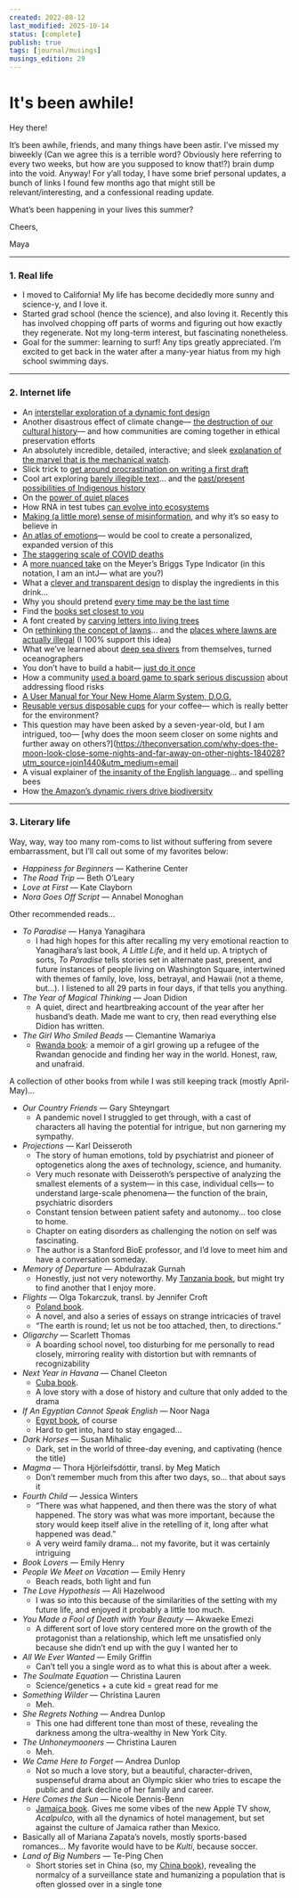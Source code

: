 ```yaml
---
created: 2022-08-12
last_modified: 2025-10-14
status: [complete]
publish: true
tags: [journal/musings]
musings_edition: 29
---
```


# It's been awhile!

Hey there!

It’s been awhile, friends, and many things have been astir. I’ve missed my biweekly (Can we agree this is a terrible word? Obviously here referring to every two weeks, but how are you supposed to know that!?) brain dump into the void. Anyway! For y’all today, I have some brief personal updates, a bunch of links I found few months ago that might still be relevant/interesting, and a confessional reading update.

What’s been happening in your lives this summer?

Cheers,

Maya

---

### 1. Real life

- I moved to California! My life has become decidedly more sunny and science-y, and I love it.
- Started grad school (hence the science), and also loving it. Recently this has involved chopping off parts of worms and figuring out how exactly they regenerate. Not my long-term interest, but fascinating nonetheless.
- Goal for the summer: learning to surf! Any tips greatly appreciated. I’m excited to get back in the water after a many-year hiatus from my high school swimming days.

---

### 2. Internet life

- An [interstellar exploration of a dynamic font design](https://www.gt-planar.com/?utm_source=densediscovery&utm_medium=email&utm_campaign=newsletter-issue-186)
- Another disastrous effect of climate change— [the destruction of our cultural history](https://newrepublic.com/article/166227/historic-preservation-climate-change)— and how communities are coming together in ethical preservation efforts
- An absolutely incredible, detailed, interactive; and sleek [explanation of the marvel that is the mechanical watch](https://ciechanow.ski/mechanical-watch/).
- Slick trick to [get around procrastination on writing a first draft](https://medium.com/creators-hub/one-weird-trick-for-writing-a-first-draft-998ee9408663)
- Cool art exploring [barely illegible text](https://hyperallergic.com/729849/in-praise-of-illegibility-nadia-haji-omar-kristen-lorello/?utm_medium=email&utm_campaign=W050722&utm_content=W050722+CID_0b37a709260ed8bba1a1f597256edfd3&utm_source=hn&utm_term=In+Praise+of+Illegibility)… and the [past/present possibilities of Indigenous history](https://hyperallergic.com/729917/powerful-visions-of-reclaimed-narratives-by-indigenous-artists/?utm_medium=email&utm_campaign=W050722&utm_content=W050722+CID_0b37a709260ed8bba1a1f597256edfd3&utm_source=hn&utm_term=Powerful+Visions+of+Reclaimed+Narratives+by+Indigenous+Artists)
- On the [power of quiet places](https://www.slowdown.tv/hear/quiet-parks-international-gordon-hempton)
- How RNA in test tubes [can evolve into ecosystems](https://www.quantamagazine.org/in-test-tubes-rna-molecules-evolve-into-a-tiny-ecosystem-20220505/?mc_cid=cd1add88ff&mc_eid=3f1e34114c)
- [Making (a little more) sense of misinformation](https://undark.org/2022/04/08/interview-whitney-phillips-on-making-sense-of-misinformation/), and why it’s so easy to believe in
- [An atlas of emotions](http://atlasofemotions.org/#introduction/)— would be cool to create a personalized, expanded version of this
- [The staggering scale of COVID deaths](https://www.axios.com/one-million-us-covid-19-deaths/)
- A [more nuanced take](https://dynomight.net/mbti/) on the Meyer’s Briggs Type Indicator (in this notation, I am an intJ— what are you?)
- What a [clever and transparent design](https://www.bedow.se/work/swee-kombucha/) to display the ingredients in this drink…
- Why you should pretend [every time may be the last time](https://www.raptitude.com/2021/09/the-last-time-always-happens-now/)
- Find the [books set closest to you](https://crossword-solver.io/books-set-around-america?utm_source=newsletter&utm_medium=email&utm_campaign=athingortwo&utm_content=050922)
- A font created by [carving letters into living trees](https://bjoernkarmann.dk/occlusion-grotesque?mc_cid=708851ed85&mc_eid=2916a434ea)
- On [rethinking the concept of lawns](https://food52.com/blog/27399-grass-lawn-alternatives)… and the [places where lawns are actually illegal](https://www.nytimes.com/2022/05/03/climate/las-vegas-lawn-grass-ban.html)  (I 100% support this idea)
- What we’ve learned about [deep sea divers](https://knowablemagazine.org/article/living-world/2022/deep-diving-animals-ocean-twilight-zone?utm_source=join1440&utm_medium=email) from themselves, turned oceanographers
- You don’t have to build a habit— [just do it once](https://ckarchive.com/b/xmuph6hr8qgv6)
- How a community [used a board game to spark serious discussion](https://hakaimagazine.com/news/using-a-board-game-to-plan-for-a-changing-planet/) about addressing flood risks
- [A User Manual for Your New Home Alarm System, D.O.G.](https://www.mcsweeneys.net/articles/a-user-manual-for-your-new-home-alarm-system-dog)
- [Reusable versus disposable cups](https://www.anthropocenemagazine.org/2017/07/reusable-or-disposable-which-coffee-cup-has-a-smaller-footprint/) for your coffee— which is really better for the environment?
- This question may have been asked by a seven-year-old, but I am intrigued, too— [why does the moon seem closer on some nights and further away on others?](https://theconversation.com/why-does-the-moon-look-close-some-nights-and-far-away-on-other-nights-184028?utm_source=join1440&utm_medium=email
- A visual explainer of [the insanity of the English language](https://graphics.reuters.com/USA-SPELLINGBEE/GRAPHIC/klvykoogzvg/index.html?utm_source=join1440&utm_medium=email)… and spelling bees
- How [the Amazon’s dynamic rivers drive biodiversity](https://www.quantamagazine.org/reshuffled-rivers-bolster-the-amazons-hyper-biodiversity-20220607/?mc_cid=ba71006639&mc_eid=3f1e34114c)

---

### 3. Literary life

Way, way, way too many rom-coms to list without suffering from severe embarrassment, but I’ll call out some of my favorites below:

- *Happiness for Beginners* — Katherine Center
- *The Road Trip* — Beth O’Leary
- *Love at First* — Kate Clayborn
- *Nora Goes Off Script* — Annabel Monoghan

Other recommended reads…

- *To Paradise* — Hanya Yanagihara
    - I had high hopes for this after recalling my very emotional reaction to Yanagihara’s last book, *A Little Life*, and it held up. A triptych of sorts, *To Paradise* tells stories set in alternate past, present, and future instances of people living on Washington Square, intertwined with themes of family, love, loss, betrayal, and Hawaii (not a theme, but…). I listened to all 29 parts in four days, if that tells you anything.
- *The Year of Magical Thinking* — Joan Didion
    - A quiet, direct and heartbreaking account of the year after her husband’s death. Made me want to cry, then read everything else Didion has written.
- *The Girl Who Smiled Beads* — Clemantine Wamariya
    - [Rwanda book](rwanda.md): a memoir of a girl growing up a refugee of the Rwandan genocide and finding her way in the world. Honest, raw, and unafraid.

A collection of other books from while I was still keeping track (mostly April-May)…
- *Our Country Friends* — Gary Shteyngart
    - A pandemic novel I struggled to get through, with a cast of characters all having the potential for intrigue, but non garnering my sympathy.
- *Projections* — Karl Deisseroth
    - The story of human emotions, told by psychiatrist and pioneer of optogenetics along the axes of technology, science, and humanity.
    - Very much resonate with Deisseroth’s perspective of analyzing the smallest elements of a system— in this case, individual cells— to understand large-scale phenomena— the function of the brain, psychiatric disorders
    - Constant tension between patient safety and autonomy… too close to home.
    - Chapter on eating disorders as challenging the notion on self was fascinating.
    - The author is a Stanford BioE professor, and I’d love to meet him and have a conversation someday.
- *Memory of Departure* — Abdulrazak Gurnah
    - Honestly, just not very noteworthy. My [Tanzania book](tanzania.md), but might try to find another that I enjoy more.
- *Flights* — Olga Tokarczuk, transl. by Jennifer Croft
    - [Poland book](poland.md).
    - A novel, and also a series of essays on strange intricacies of travel
    - “The earth is round; let us not be too attached, then, to directions.”
- *Oligarchy* — Scarlett Thomas
    - A boarding school novel, too disturbing for me personally to read closely, mirroring reality with distortion but with remnants of recognizability
- *Next Year in Havana* — Chanel Cleeton
    - [Cuba book](cuba.md).
    - A love story with a dose of history and culture that only added to the drama
- *If An Egyptian Cannot Speak English* — Noor Naga
    - [Egypt book](egypt.md), of course
    - Hard to get into, hard to stay engaged…
- *Dark Horses* — Susan Mihalic
    - Dark, set in the world of three-day evening, and captivating (hence the title)
- *Magma* — Thora Hjörleifsdóttir, transl. by Meg Matich
    - Don’t remember much from this after two days, so… that about says it
- *Fourth Child* — Jessica Winters
    - “There was what happened, and then there was the story of what happened. The story was what was more important, because the story would keep itself alive in the retelling of it, long after what happened was dead.”
    - A very weird family drama… not my favorite, but it was certainly intriguing
- *Book Lovers* — Emily Henry
- *People We Meet on Vacation* — Emily Henry
    - Beach reads, both light and fun
- *The Love Hypothesis* — Ali Hazelwood
    - I was so into this because of the similarities of the setting with my future life, and enjoyed it probably a little too much.
- *You Made a Fool of Death with Your Beauty* — Akwaeke Emezi
    - A different sort of love story centered more on the growth of the protagonist than a relationship, which left me unsatisfied only because she didn’t end up with the guy I wanted her to
- *All We Ever Wanted* — Emily Griffin
    - Can’t tell you a single word as to what this is about after a week.
- *The Soulmate Equation* — Christina Lauren
    - Science/genetics + a cute kid = great read for me
- *Something Wilder* — Christina Lauren
    - Meh.
- *She Regrets Nothing* — Andrea Dunlop
    - This one had different tone than most of these, revealing the darkness among the ultra-wealthy in New York City.
- *The Unhoneymooners* — Christina Lauren
    - Meh.
- *We Came Here to Forget* — Andrea Dunlop
    - Not so much a love story, but a beautiful, character-driven, suspenseful drama about an Olympic skier who tries to escape the public and dark decline of her family and career.
- *Here Comes the Sun* — Nicole Dennis-Benn
    - [Jamaica book](jamaica.md). Gives me some vibes of the new Apple TV show, *Acalpulco,* with all the dynamics of hotel management, but set against the culture of Jamaica rather than Mexico.
- Basically all of Mariana Zapata’s novels, mostly sports-based romances… My favorite would have to be *Kulti*, because soccer.
- *Land of Big Numbers* — Te-Ping Chen
    - Short stories set in China (so, my [China book](china.md)), revealing the normalcy of a surveillance state and humanizing a population that is often glossed over in a single tone

